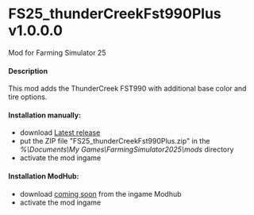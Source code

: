 # FS25_thunderCreekFst990Plus v1.0.0.0
Mod for Farming Simulator 25

#### Description
This mod adds the ThunderCreek FST990 with additional base color and tire options.

#### Installation manually:
* download [Latest release](https://github.com/johnwayne1930/FS25_thunderCreekFst990Plus/releases/latest)
* put the ZIP file "FS25_thunderCreekFst990Plus.zip" in the  
_%\Documents\My Games\FarmingSimulator2025\mods_ directory
* activate the mod ingame

#### Installation ModHub:
* download [coming soon](#) from the ingame Modhub
* activate the mod ingame
